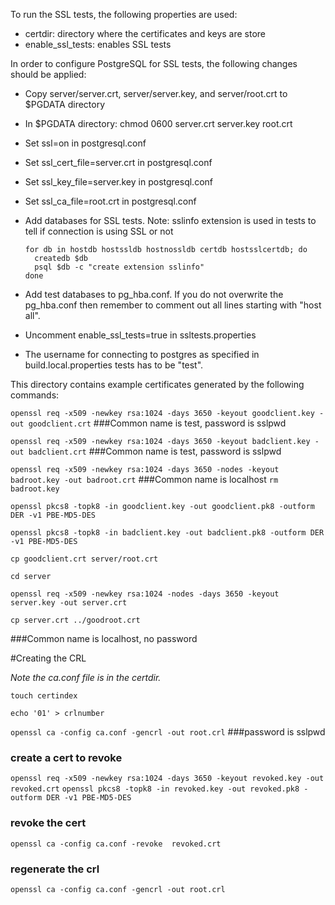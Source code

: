 To run the SSL tests, the following properties are used:

* certdir: directory where the certificates and keys are store
* enable_ssl_tests: enables SSL tests

In order to configure PostgreSQL for SSL tests, the following changes should be applied:

* Copy server/server.crt, server/server.key, and server/root.crt to $PGDATA directory
* In $PGDATA directory: chmod 0600 server.crt server.key root.crt
* Set ssl=on in postgresql.conf
* Set ssl_cert_file=server.crt in postgresql.conf
* Set ssl_key_file=server.key in postgresql.conf
* Set ssl_ca_file=root.crt in postgresql.conf
* Add databases for SSL tests. Note: sslinfo extension is used in tests to tell if connection is using SSL or not

      for db in hostdb hostssldb hostnossldb certdb hostsslcertdb; do
        createdb $db
        psql $db -c "create extension sslinfo"
      done
* Add test databases to pg_hba.conf. If you do not overwrite the pg_hba.conf then remember to comment out all lines
  starting with "host all".
* Uncomment enable_ssl_tests=true in ssltests.properties
* The username for connecting to postgres as specified in build.local.properties tests has to be "test".

This directory contains example certificates generated by the following
commands:

`openssl req -x509 -newkey rsa:1024 -days 3650 -keyout goodclient.key -out goodclient.crt`
###Common name is test, password is sslpwd

`openssl req -x509 -newkey rsa:1024 -days 3650 -keyout badclient.key -out badclient.crt`
###Common name is test, password is sslpwd

`openssl req -x509 -newkey rsa:1024 -days 3650 -nodes -keyout badroot.key -out badroot.crt`
###Common name is localhost
`rm badroot.key`

`openssl pkcs8 -topk8 -in goodclient.key -out goodclient.pk8 -outform DER -v1 PBE-MD5-DES`

`openssl pkcs8 -topk8 -in badclient.key -out badclient.pk8 -outform DER -v1 PBE-MD5-DES`

`cp goodclient.crt server/root.crt`

`cd server`

`openssl req -x509 -newkey rsa:1024 -nodes -days 3650 -keyout server.key -out server.crt`

`cp server.crt ../goodroot.crt`

###Common name is localhost, no password

#Creating the CRL

*Note the ca.conf file is in the certdir.*

`touch certindex`

`echo '01' > crlnumber`

`openssl ca -config ca.conf -gencrl -out root.crl`
###password is sslpwd

### create a cert to revoke
`openssl req -x509 -newkey rsa:1024 -days 3650 -keyout revoked.key -out revoked.crt`
`openssl pkcs8 -topk8 -in revoked.key -out revoked.pk8 -outform DER -v1 PBE-MD5-DES`

### revoke the cert
`openssl ca -config ca.conf -revoke  revoked.crt`

### regenerate the crl
`openssl ca -config ca.conf -gencrl -out root.crl`

